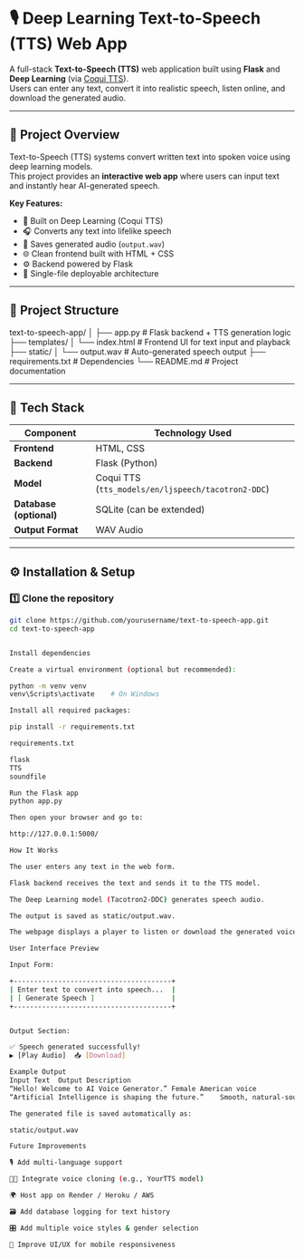 # 🎙️ Deep Learning Text-to-Speech (TTS) Web App

A full-stack **Text-to-Speech (TTS)** web application built using **Flask** and **Deep Learning** (via [Coqui TTS](https://github.com/coqui-ai/TTS)).  
Users can enter any text, convert it into realistic speech, listen online, and download the generated audio.

---

## 🧠 Project Overview

Text-to-Speech (TTS) systems convert written text into spoken voice using deep learning models.  
This project provides an **interactive web app** where users can input text and instantly hear AI-generated speech.

**Key Features:**
- 🧬 Built on Deep Learning (Coqui TTS)
- 🎧 Converts any text into lifelike speech
- 💾 Saves generated audio (`output.wav`)
- 🌐 Clean frontend built with HTML + CSS
- ⚙️ Backend powered by Flask
- 📂 Single-file deployable architecture

---

## 📁 Project Structure

text-to-speech-app/
│
├── app.py # Flask backend + TTS generation logic
├── templates/
│ └── index.html # Frontend UI for text input and playback
├── static/
│ └── output.wav # Auto-generated speech output
├── requirements.txt # Dependencies
└── README.md # Project documentation


---

## 🧩 Tech Stack

| Component  | Technology Used |
|-------------|----------------|
| **Frontend** | HTML, CSS |
| **Backend** | Flask (Python) |
| **Model** | Coqui TTS (`tts_models/en/ljspeech/tacotron2-DDC`) |
| **Database (optional)** | SQLite (can be extended) |
| **Output Format** | WAV Audio |

---

## ⚙️ Installation & Setup

### 1️⃣ Clone the repository
```bash
git clone https://github.com/yourusername/text-to-speech-app.git
cd text-to-speech-app


Install dependencies

Create a virtual environment (optional but recommended):

python -m venv venv
venv\Scripts\activate    # On Windows

Install all required packages:

pip install -r requirements.txt

requirements.txt

flask
TTS
soundfile

Run the Flask app
python app.py

Then open your browser and go to:

http://127.0.0.1:5000/

How It Works

The user enters any text in the web form.

Flask backend receives the text and sends it to the TTS model.

The Deep Learning model (Tacotron2-DDC) generates speech audio.

The output is saved as static/output.wav.

The webpage displays a player to listen or download the generated voice.

User Interface Preview

Input Form:

+---------------------------------------+
| Enter text to convert into speech...  |
| [ Generate Speech ]                   |
+---------------------------------------+


Output Section:

✅ Speech generated successfully!
▶️ [Play Audio]  📥 [Download]

Example Output
Input Text	Output Description
“Hello! Welcome to AI Voice Generator.”	Female American voice
“Artificial Intelligence is shaping the future.”	Smooth, natural-sounding speech

The generated file is saved automatically as:

static/output.wav

Future Improvements

🎙️ Add multi-language support

🧑‍🎤 Integrate voice cloning (e.g., YourTTS model)

🌍 Host app on Render / Heroku / AWS

🗃️ Add database logging for text history

🎛️ Add multiple voice styles & gender selection

📱 Improve UI/UX for mobile responsiveness

